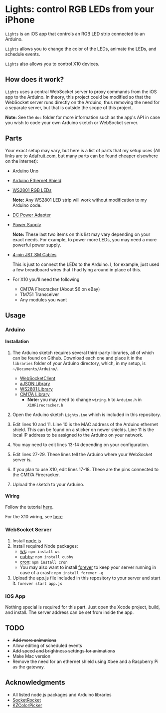 # Lights: control RGB LEDs from your iPhone #

`Lights` is an iOS app that controls an RGB LED strip connected to an Arduino.

`Lights` allows you to change the color of the LEDs, animate the LEDs, and schedule events.

`Lights` also allows you to control X10 devices.

## How does it work? ##

`Lights` uses a central WebSocket server to proxy commands from the iOS app to the Arduino. In theory, this project could be modified so that the WebSocket server runs directly on the Arduino, thus removing the need for a separate server, but that is outside the scope of this project.

**Note:** See the `doc` folder for more information such as the app's API in case you wish to code your own Arduino sketch or WebSocket server.

## Parts ##

Your exact setup may vary, but here is a list of parts that my setup uses (All links are to [Adafruit.com](http://adafruit.com), but many parts can be found cheaper elsewhere on the internet):

* [Arduino Uno](https://www.adafruit.com/products/50)
* [Arduino Ethernet Shield](https://www.adafruit.com/products/201)
* [WS2801 RGB LEDs](https://www.adafruit.com/products/322)
	
	**Note:** Any WS2801 LED strip will work without modification to my Arduino code.
* [DC Power Adapter](https://www.adafruit.com/products/368)
* [Power Supply](https://www.adafruit.com/products/276)

	**Note:** These last two items on this list may vary depending on your exact needs. For example, to power more LEDs, you may need a more powerful power supply.
* [4-pin JST SM Cables](https://www.adafruit.com/products/578)

	This is just to connect the LEDs to the Arduino. I, for example, just used a few breadboard wires that I had lying around in place of this.
* For X10 you'll need the following
	* CM17A Firecracker (About $6 on eBay)
	* TM751 Transceiver
	* Any modules you want



## Usage ##

### Arduino ###

#### Installation ####

1. The Arduino sketch requires several third-party libraries, all of which can be found on Github. Download each one and place it in the `libraries` folder of your Arduino directory, which, in my setup, is `~/Documents/Arduino/`.
	* [WebSocketClient](https://github.com/hadleyrich/ArduinoWebsocketClient)
	* [aJSON Library](https://github.com/interactive-matter/aJson)
	* [WS2801 Library](https://github.com/adafruit/Adafruit-WS2801-Library)
	* [CM17A Library](http://playground.arduino.cc/X10/CM17A)
		* **Note:** you may need to change `wiring.h` to `Arduino.h` in `X10Firecracker.h`
	
2. Open the Arduino sketch `Lights.ino` which is included in this repository.
3. Edit lines 10 and 11. Line 10 is the MAC address of the Arduino ethernet shield. This can be found on a sticker on newer shields. Line 11 is the local IP address to be assigned to the Arduino on your network.
4. You may need to edit lines 13-14 depending on your configuration.
5. Edit lines 27-29. These lines tell the Arduino where your WebSocket server is.
6. If you plan to use X10, edit lines 17-18. These are the pins connected to the CM17A Firecracker.
7. Upload the sketch to your Arduino.

#### Wiring ####

Follow the tutorial [here](http://learn.adafruit.com/12mm-led-pixels/wiring).

For the X10 wiring, see [here](http://playground.arduino.cc/X10/CM17A)

### WebSocket Server ###

1. Install [node.js](http://nodejs.org)
2. Install required Node packages:
	* [ws](https://github.com/einaros/ws): 
		```npm install ws```
	* [cubby](https://github.com/icodeforlove/node-cubby): 
		```npm install cubby```
	* [cron](https://github.com/ncb000gt/node-cron): 
		```npm install cron```
	* You may also want to install [forever](https://github.com/nodejitsu/forever) to keep your server running in case of a crash: 
		```npm install forever -g```
3. Upload the app.js file included in this repository to your server and start it.
	```forever start app.js```
	
### iOS App ###

Nothing special is required for this part. Just open the Xcode project, build, and install. The server address can be set from inside the app.

## TODO ##

* ~~Add more animations~~
* Allow editing of scheduled events
* ~~Add speed and brightness settings for animations~~
* Make Mac version
* Remove the need for an ethernet shield using Xbee and a Raspberry Pi as the gateway.

## Acknowledgments ##

* All listed node.js packages and Arduino libraries
* [SocketRocket](https://github.com/square/SocketRocket)
* [KZColorPicker](https://github.com/alexrestrepo/KZColorPicker)